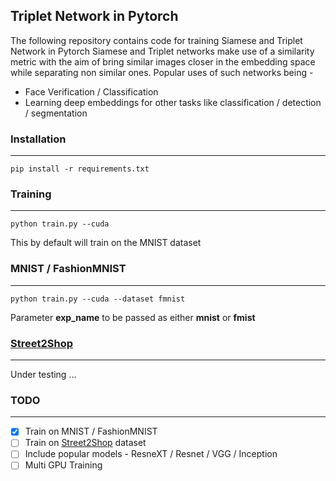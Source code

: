 
## Triplet Network in Pytorch

The following repository contains code for training Siamese and Triplet Network in Pytorch
Siamese and Triplet networks make use of a similarity metric with the aim of bring similar images closer in the embedding space while separating non similar ones.
Popular uses of such networks being - 
* Face Verification / Classification
* Learning deep embeddings for other tasks like classification / detection / segmentation

### Installation
---
``` 
pip install -r requirements.txt
```

### Training
---
``` 
python train.py --cuda
```
This by default will train on the MNIST dataset

### MNIST / FashionMNIST
---
``` 
python train.py --cuda --dataset fmnist
```
Parameter **exp_name** to be passed as either **mnist** or **fmist**

### [Street2Shop](http://www.tamaraberg.com/street2shop/)
---
 Under testing ...

### TODO
---
- [x] Train on MNIST / FashionMNIST
- [ ] Train on [Street2Shop](http://www.tamaraberg.com/street2shop/) dataset
- [ ] Include popular models - ResneXT / Resnet / VGG / Inception
- [ ] Multi GPU Training